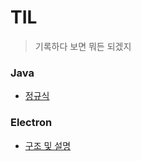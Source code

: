 # TIL
>기록하다 보면 뭐든 되겠지

### Java
- [정규식](https://github.com/namepsh/TIL/blob/main/Java/Regular_Expression.md)

### Electron
- [구조 및 설명](https://github.com/namepsh/TIL/blob/main/Electron/Structure.md)